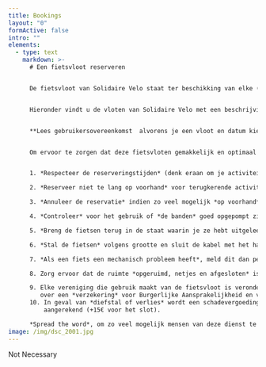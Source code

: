 ```yaml
---
title: Bookings
layout: "0"
formActive: false
intro: ""
elements:
  - type: text
    markdown: >-
      # Een fietsvloot reserveren


      De fietsvloot van Solidaire Velo staat ter beschikking van elke (socio-)culturele vereniging die zich inzet voor de gezondheid en de sociale cohesie van een kansarm publiek en actief is in het Brussels Gewest. De fietsen zijn gratis beschikbaar om te léren fietsen of voor een fietstocht in groep.


      Hieronder vindt u de vloten van Solidaire Velo met een beschrijving van de fietsen en het beschikbare materiaal, evenals de openingstijden (afhankelijk van de partner die de vloot host).


      **Lees gebruikersovereenkomst  alvorens je een vloot en datum kiest.**


      Om ervoor te zorgen dat deze fietsvloten gemakkelijk en optimaal gebruikt kunnen worden, vragen we het volgende:


      1. *Respecteer de reserveringstijden* (denk eraan om je activiteit iets eerder af te ronden zodat je tijd hebt om de fietsen netjes te stallen). Je kan fietsen reserveren voor een hele dag, een ochtend of een middag. Let op de openings- en sluitingstijden van de verschillende locaties.

      2. *Reserveer niet te lang op voorhand* voor terugkerende activiteiten (max. drie maanden) om alle partnerverenigingen de kans te geven van de dienst gebruik te maken.

      3. *Annuleer de reservatie* indien zo veel mogelijk *op voorhand* (minimaal één week) om het tijdslot vrij te maken voor een andere vereniging.

      4. *Controleer* voor het gebruik of *de banden* goed opgepompt zijn, of *de zadels* op de juiste hoogte staan en of *de remmen* goed werken.

      5. *Breng de fietsen terug in de staat waarin je ze hebt uitgeleend* (check de bandenspanning en pomp wat bij indien nodig, check de positie en de stabiliteit van het zadel en het stuur, enz.)

      6. *Stal de fietsen* volgens grootte en sluit de kabel met het hangslot.

      7. *Als een fiets een mechanisch probleem heeft*, meld dit dan per mail aan velosolidaire@cyclo.org en zet de fiets op de plek die voorzien is voor fietsen die hersteld moeten worden.

      8. Zorg ervoor dat de ruimte *opgeruimd, netjes en afgesloten* is wanneer je weggaat.

      9. Elke vereniging die gebruik maakt van de fietsvloot is verondersteld te beschikken
         over een *verzekering* voor Burgerlijke Aansprakelijkheid en voor Schade op het Werk.
      10. In geval van *diefstal of verlies* wordt een schadevergoeding van €250 per fiets
          aangerekend (+15€ voor het slot).

      *Spread the word*, om zo veel mogelijk mensen van deze dienst te laten genieten !
image: /img/dsc_2001.jpg
---
```

Not Necessary
